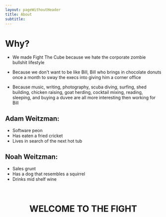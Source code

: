 ```yaml
---
layout: pageWithoutHeader
title: About
subtitle: 
---
```



# Why?

* We made Fight The Cube because we hate the corporate zombie bullshit lifestyle
 

* Because we don't want to be like Bill, Bill who brings in chocolate donuts once a month to sway the execs into giving him a corner office


* Because music, writing, photography, scuba diving, surfing, shed building, chicken raising, goat herding, cocktail mixing, reading, sleeping, and buying a duvee are all more interesting then working for Bill


## Adam Weitzman:

- Software peon
- Has eaten a fried cricket
- Lives in search of the next hot tub

## Noah Weitzman:

- Sales grunt
- Has a dog that resembles a squirrel
- Drinks mid shelf wine

&nbsp;

<center><h1>WELCOME TO THE FIGHT</h1></center>




